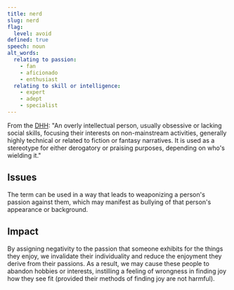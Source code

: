 ```yaml
---
title: nerd
slug: nerd
flag:
  level: avoid
defined: true
speech: noun
alt_words:
  relating to passion:
    - fan
    - aficionado
    - enthusiast
  relating to skill or intelligence:
    - expert
    - adept
    - specialist
---
```


From the [DHH](https://medium.com/dictionary-of-digital-humanities/nerd-b7d61b6f536e): "An overly intellectual person, usually obsessive or lacking social skills, focusing their interests on non-mainstream activities, generally highly technical or related to fiction or fantasy narratives. It is used as a stereotype for either derogatory or praising purposes, depending on who's wielding it."

## Issues

The term can be used in a way that leads to weaponizing a person's passion against them, which may manifest as bullying of that person's appearance or background.

## Impact

By assigning negativity to the passion that someone exhibits for the things they enjoy, we invalidate their individuality and reduce the enjoyment they derive from their passions. As a result, we may cause these people to abandon hobbies or interests, instilling a feeling of wrongness in finding joy how they see fit (provided their methods of finding joy are not harmful).

